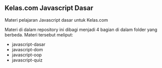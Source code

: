## Kelas.com Javascript Dasar

Materi pelajaran Javascript dasar untuk Kelas.com

Materi di dalam repository ini dibagi menjadi 4 bagian di dalam folder yang berbeda. Materi tersebut meliput:

- javascript-dasar
- javascript-dom
- javascript-oop
- javascript-quiz

